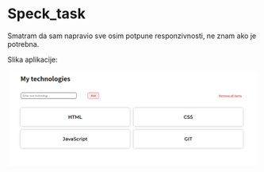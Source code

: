 # Speck_task

Smatram da sam napravio sve osim potpune responzivnosti, ne znam ako je potrebna.

Slika aplikacije:

<img src="https://github.com/Fr1k1/Speck_task/blob/master/App_pic.png">
